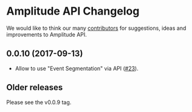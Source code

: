 # Amplitude API Changelog

We would like to think our many [contributors](https://github.com/toothrot/amplitude-api/graphs/contributors) for
suggestions, ideas and improvements to Amplitude API.

## 0.0.10 (2017-09-13)

* Allow to use "Event Segmentation" via API ([#23](https://github.com/toothrot/amplitude-api/pull/23)).

## Older releases

Please see the v0.0.9 tag.
